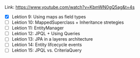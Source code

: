 Link: https://www.youtube.com/watch?v=KbmWN0gQ5ag&t=4s

- [x] Lektion 9: Using maps as field types
- [ ] Lektion 10: MappedSuperclass + Inheritance stretegies
- [ ] Lektion 11: EntityManager
- [ ] Lektion 12: JPQL + Using Queries
- [ ] Lektion 13: JPA in a layeres architecture
- [ ] Lektion 14: Entity lifcecycle events
- [ ] Lektion 15: JPQL vs. CriteriaQuery